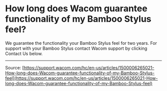 # How long does Wacom guarantee functionality of my Bamboo Stylus feel?

We guarantee the functionality your Bamboo Stylus feel for two years. For support with your Bamboo Stylus contact Wacom support by clicking Contact Us below.

---
Source: [https://support.wacom.com/hc/en-us/articles/1500006265021-How-long-does-Wacom-guarantee-functionality-of-my-Bamboo-Stylus-feel](https://support.wacom.com/hc/en-us/articles/1500006265021-How-long-does-Wacom-guarantee-functionality-of-my-Bamboo-Stylus-feel)
